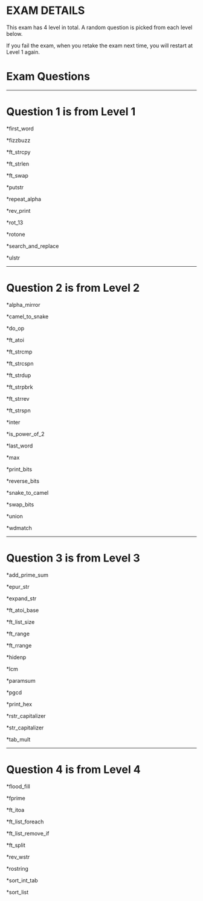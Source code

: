 # EXAM DETAILS

This exam has 4 level in total. A random question is picked from each level below.

If you fail the exam, when you retake the exam next time, you will restart at Level 1 again.

# Exam Questions

-------------------------------------------------------

# Question 1 is from Level 1

*first_word

*fizzbuzz

*ft_strcpy

*ft_strlen

*ft_swap

*putstr

*repeat_alpha

*rev_print

*rot_13

*rotone

*search_and_replace

*ulstr

---------------------------------------------------------

# Question 2 is from Level 2

*alpha_mirror

*camel_to_snake

*do_op

*ft_atoi

*ft_strcmp

*ft_strcspn

*ft_strdup

*ft_strpbrk

*ft_strrev

*ft_strspn

*inter

*is_power_of_2

*last_word

*max

*print_bits

*reverse_bits

*snake_to_camel

*swap_bits

*union

*wdmatch

---------------------------------------------------------

# Question 3 is from Level 3

*add_prime_sum

*epur_str

*expand_str

*ft_atoi_base

*ft_list_size

*ft_range

*ft_rrange

*hidenp

*lcm

*paramsum

*pgcd

*print_hex

*rstr_capitalizer

*str_capitalizer

*tab_mult

---------------------------------------------------------

# Question 4 is from Level 4

*flood_fill

*fprime

*ft_itoa

*ft_list_foreach

*ft_list_remove_if

*ft_split

*rev_wstr

*rostring

*sort_int_tab

*sort_list
